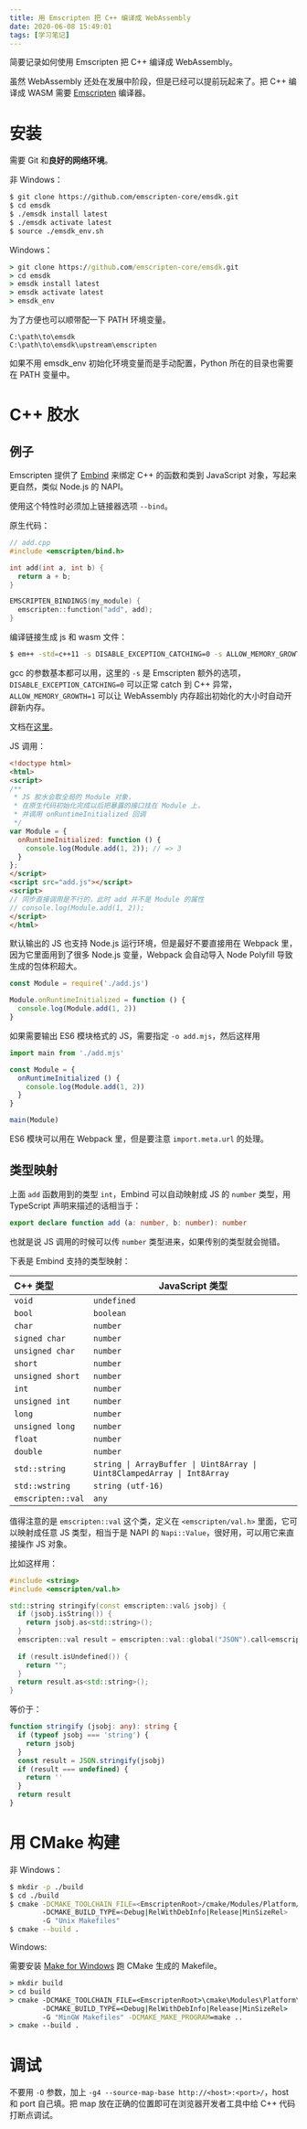 ```yaml
---
title: 用 Emscripten 把 C++ 编译成 WebAssembly
date: 2020-06-08 15:49:01
tags: [学习笔记]
---
```


简要记录如何使用 Emscripten 把 C++ 编译成 WebAssembly。

<!-- more -->

虽然 WebAssembly 还处在发展中阶段，但是已经可以提前玩起来了。把 C++ 编译成 WASM 需要 [Emscripten](https://emscripten.org/) 编译器。

# 安装

需要 Git 和**良好的网络环境**。

非 Windows：

``` bash
$ git clone https://github.com/emscripten-core/emsdk.git
$ cd emsdk
$ ./emsdk install latest
$ ./emsdk activate latest
$ source ./emsdk_env.sh
```

Windows：

``` bat
> git clone https://github.com/emscripten-core/emsdk.git
> cd emsdk
> emsdk install latest
> emsdk activate latest
> emsdk_env
```

为了方便也可以顺带配一下 PATH 环境变量。

```
C:\path\to\emsdk
C:\path\to\emsdk\upstream\emscripten
```

如果不用 emsdk_env 初始化环境变量而是手动配置，Python 所在的目录也需要在 PATH 变量中。

# C++ 胶水

## 例子

Emscripten 提供了 [Embind](https://emscripten.org/docs/porting/connecting_cpp_and_javascript/embind.html#embind) 来绑定 C++ 的函数和类到 JavaScript 对象，写起来更自然，类似 Node.js 的 NAPI。

使用这个特性时必须加上链接器选项 `--bind`。

原生代码：

``` cpp
// add.cpp
#include <emscripten/bind.h>

int add(int a, int b) {
  return a + b;
}

EMSCRIPTEN_BINDINGS(my_module) {
  emscripten::function("add", add);
}
```

编译链接生成 js 和 wasm 文件：

``` bash
$ em++ -std=c++11 -s DISABLE_EXCEPTION_CATCHING=0 -s ALLOW_MEMORY_GROWTH=1 -O3 --bind -o add.js add.cpp
```

gcc 的参数基本都可以用，这里的 `-s` 是 Emscripten 额外的选项，`DISABLE_EXCEPTION_CATCHING=0` 可以正常 catch 到 C++ 异常，`ALLOW_MEMORY_GROWTH=1` 可以让 WebAssembly 内存超出初始化的大小时自动开辟新内存。

文档在[这里](https://emscripten.org/docs/tools_reference/emcc.html)。

JS 调用：

``` html
<!doctype html>
<html>
<script>
/**
 * JS 胶水会取全局的 Module 对象，
 * 在原生代码初始化完成以后把暴露的接口挂在 Module 上，
 * 并调用 onRuntimeInitialized 回调
 */
var Module = {
  onRuntimeInitialized: function () {
    console.log(Module.add(1, 2)); // => 3
  }
};
</script>
<script src="add.js"></script>
<script>
// 同步直接调用是不行的，此时 add 并不是 Module 的属性
// console.log(Module.add(1, 2));
</script>
</html>
```

默认输出的 JS 也支持 Node.js 运行环境，但是最好不要直接用在 Webpack 里，因为它里面用到了很多 Node.js 变量，Webpack 会自动导入 Node Polyfill 导致生成的包体积超大。

``` js
const Module = require('./add.js')

Module.onRuntimeInitialized = function () {
  console.log(Module.add(1, 2))
}
```

如果需要输出 ES6 模块格式的 JS，需要指定 `-o add.mjs`，然后这样用

``` js
import main from './add.mjs'

const Module = {
  onRuntimeInitialized () {
    console.log(Module.add(1, 2))
  }
}

main(Module)
```

ES6 模块可以用在 Webpack 里，但是要注意 `import.meta.url` 的处理。

## 类型映射

上面 `add` 函数用到的类型 `int`，Embind 可以自动映射成 JS 的 `number` 类型，用 TypeScript 声明来描述的话相当于：

``` ts
export declare function add (a: number, b: number): number
```

也就是说 JS 调用的时候可以传 `number` 类型进来，如果传别的类型就会抛错。

下表是 Embind 支持的类型映射：

| C++ 类型   | JavaScript 类型   |
|:---------- | -----------------|
| `void` | `undefined` |
| `bool` | `boolean` |
| `char` | `number` |
| `signed char` | `number` |
| `unsigned char` | `number` |
| `short` | `number` |
| `unsigned short` | `number` |
| `int` | `number` |
| `unsigned int` | `number` |
| `long` | `number` |
| `unsigned long` | `number` |
| `float` | `number` |
| `double` | `number` |
| `std::string` | `string \| ArrayBuffer \| Uint8Array \| Uint8ClampedArray \| Int8Array` |
| `std::wstring` | `string (utf-16)` |
| `emscripten::val` | `any` |

值得注意的是 `emscripten::val` 这个类，定义在 `<emscripten/val.h>` 里面，它可以映射成任意 JS 类型，相当于是 NAPI 的 `Napi::Value`，很好用，可以用它来直接操作 JS 对象。

比如这样用：

``` cpp
#include <string>
#include <emscripten/val.h>

std::string stringify(const emscripten::val& jsobj) {
  if (jsobj.isString()) {
    return jsobj.as<std::string>();
  }
  emscripten::val result = emscripten::val::global("JSON").call<emscripten::val>("stringify", jsobj);
  
  if (result.isUndefined()) {
    return "";
  }
  return result.as<std::string>();
}
```

等价于：

``` ts
function stringify (jsobj: any): string {
  if (typeof jsobj === 'string') {
    return jsobj
  }
  const result = JSON.stringify(jsobj)
  if (result === undefined) {
    return ''
  }
  return result
}
```

# 用 CMake 构建

非 Windows：

``` bash
$ mkdir -p ./build
$ cd ./build
$ cmake -DCMAKE_TOOLCHAIN_FILE=<EmscriptenRoot>/cmake/Modules/Platform/Emscripten.cmake
        -DCMAKE_BUILD_TYPE=<Debug|RelWithDebInfo|Release|MinSizeRel>
        -G "Unix Makefiles"
$ cmake --build .
```

Windows:

需要安装 [Make for Windows](http://gnuwin32.sourceforge.net/packages/make.htm) 跑 CMake 生成的 Makefile。

``` bat
> mkdir build
> cd build
> cmake -DCMAKE_TOOLCHAIN_FILE=<EmscriptenRoot>\cmake\Modules\Platform\Emscripten.cmake
        -DCMAKE_BUILD_TYPE=<Debug|RelWithDebInfo|Release|MinSizeRel>
        -G "MinGW Makefiles" -DCMAKE_MAKE_PROGRAM=make ..
> cmake --build .
```

# 调试

不要用 `-O` 参数，加上 `-g4 --source-map-base http://<host>:<port>/`，host 和 port 自己填。把 map 放在正确的位置即可在浏览器开发者工具中给 C++ 代码打断点调试。
